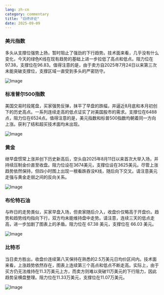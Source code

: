 ```yaml
---
lang: zh-cn
category: commentary
title: "日终评论"
date: 2025-09-09
---
```


### 美元指数

多头从支撑位强势上扬，暂时阻止了强劲的下行趋势。技术面来看，几乎没有什么变化，今天的绿色K线在现有趋势的基础上进一步拉低了高点和低点。阻力位在97.38，支撑位在96.83。值得注意的是，由于卖方自2025年7月24日以来第三次未能突破支撑位，支撑区域一直受到多头的严密防守。

![Image](https://markleighedu.github.io/img/Sep-2025/09-Sep-2025/usdindex.jpg)

### 标准普尔500指数

美国交易时段尾盘，买家强势反弹，抹平了早盘的跌幅，并逼近8月底和本月初创下的历史高点。一系列连续走高的低点证实了对美国股市的需求。支撑位在6488点，阻力位在6524点。值得注意的是，美元指数和标普500指数均朝着同一方向上涨。获利了结和超买技术面均未出现。

![Image](https://markleighedu.github.io/img/Sep-2025/09-Sep-2025/sp500.jpg)

### 黄金

继早盘惯常上涨并创下历史新高后，空头自2025年8月11日以来首次大举入场，并持续压制金价直至收盘。阻力位设在3674美元，支撑位设在3625美元。尽管上涨趋势依然保持，但四小时图上出现一根看跌吞没K线，随后向下交叉。请注意美元走强与黄金走弱之间的反向关系。

![Image](https://markleighedu.github.io/img/Sep-2025/09-Sep-2025/gold.jpg)

### 布伦特石油

与昨日的走势类似，买家早盘入场，但卖家随后介入，收盘价仅略高于开盘价。趋势和趋势线均指向下行，双方均未能维持盘中走势。请注意，连续三天的低点走高，进一步加剧了图表上的矛盾。阻力位在 67.38 美元，支撑位在 66.03 美元。

![Image](https://markleighedu.github.io/img/Sep-2025/09-Sep-2025/brentoil.jpg)

### 比特币

当日卖方胜出，收盘价连续第八天保持在熟悉的2.5万美元日均价区间内。技术面来看，上涨趋势依然存在，图表上连续第三个高点和低点不断走高。实际上，由于买方仍无法维持在11.3万美元上方，而卖方则难以突破11万美元的下行阻力，因此趋势呈横盘整理。阻力位在11.33万美元，支撑位在11.07万美元。

![Image](https://markleighedu.github.io/img/Sep-2025/09-Sep-2025/bitcoin.jpg)

